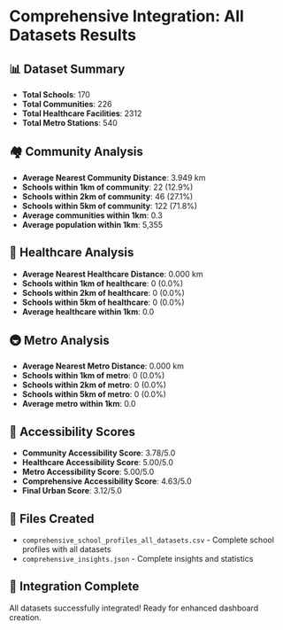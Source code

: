 
# Comprehensive Integration: All Datasets Results

## 📊 Dataset Summary
- **Total Schools**: 170
- **Total Communities**: 226
- **Total Healthcare Facilities**: 2312
- **Total Metro Stations**: 540

## 🏘️ Community Analysis
- **Average Nearest Community Distance**: 3.949 km
- **Schools within 1km of community**: 22 (12.9%)
- **Schools within 2km of community**: 46 (27.1%)
- **Schools within 5km of community**: 122 (71.8%)
- **Average communities within 1km**: 0.3
- **Average population within 1km**: 5,355

## 🏥 Healthcare Analysis
- **Average Nearest Healthcare Distance**: 0.000 km
- **Schools within 1km of healthcare**: 0 (0.0%)
- **Schools within 2km of healthcare**: 0 (0.0%)
- **Schools within 5km of healthcare**: 0 (0.0%)
- **Average healthcare within 1km**: 0.0

## 🚇 Metro Analysis
- **Average Nearest Metro Distance**: 0.000 km
- **Schools within 1km of metro**: 0 (0.0%)
- **Schools within 2km of metro**: 0 (0.0%)
- **Schools within 5km of metro**: 0 (0.0%)
- **Average metro within 1km**: 0.0

## 🎯 Accessibility Scores
- **Community Accessibility Score**: 3.78/5.0
- **Healthcare Accessibility Score**: 5.00/5.0
- **Metro Accessibility Score**: 5.00/5.0
- **Comprehensive Accessibility Score**: 4.63/5.0
- **Final Urban Score**: 3.12/5.0

## 📁 Files Created
- `comprehensive_school_profiles_all_datasets.csv` - Complete school profiles with all datasets
- `comprehensive_insights.json` - Complete insights and statistics

## 🚀 Integration Complete
All datasets successfully integrated! Ready for enhanced dashboard creation.

